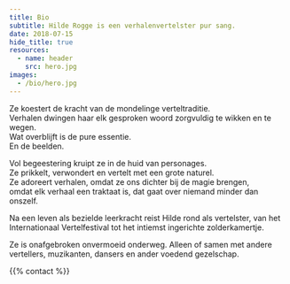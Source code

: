 ```yaml
---
title: Bio
subtitle: Hilde Rogge is een verhalenvertelster pur sang.
date: 2018-07-15
hide_title: true
resources:
  - name: header
    src: hero.jpg
images:
  - /bio/hero.jpg
---
```


Ze koestert de kracht van de mondelinge verteltraditie.  
Verhalen dwingen haar elk gesproken woord zorgvuldig te wikken en te wegen.  
Wat overblijft is de pure essentie.  
En de beelden.  

Vol begeestering kruipt ze in de huid van personages.  
Ze prikkelt, verwondert en vertelt met een grote naturel.  
Ze adoreert verhalen, omdat ze ons dichter bij de magie brengen,  
omdat elk verhaal een traktaat is, dat gaat over niemand minder dan onszelf.

Na een leven als bezielde leerkracht reist Hilde rond als vertelster, van het Internationaal Vertelfestival tot het intiemst ingerichte zolderkamertje.

Ze is onafgebroken onvermoeid onderweg. Alleen of samen met andere vertellers, muzikanten, dansers en ander voedend gezelschap.

{{% contact %}}
